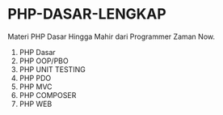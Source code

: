 # PHP-DASAR-LENGKAP

Materi PHP Dasar Hingga Mahir dari Programmer Zaman Now.

1. PHP Dasar
2. PHP OOP/PBO
3. PHP UNIT TESTING
4. PHP PDO
5. PHP MVC
6. PHP COMPOSER
7. PHP WEB
